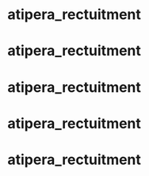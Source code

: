 # atipera_rectuitment
# atipera_rectuitment
# atipera_rectuitment
# atipera_rectuitment
# atipera_rectuitment
